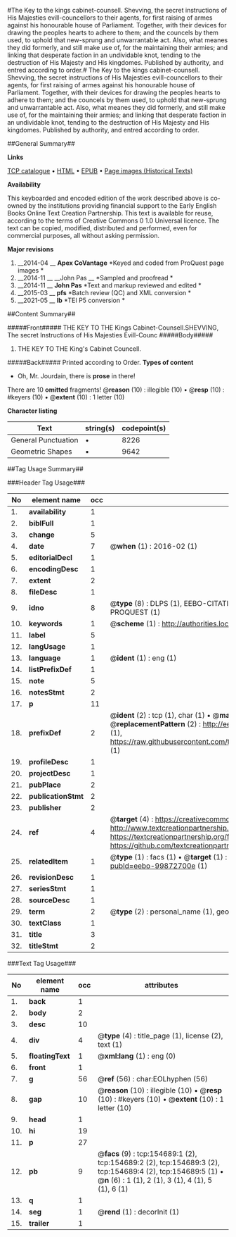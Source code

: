 #The Key to the kings cabinet-counsell. Shevving, the secret instructions of His Majesties evill-councellors to their agents, for first raising of armes against his honourable house of Parliament. Together, with their devices for drawing the peoples hearts to adhere to them; and the councels by them used, to uphold that new-sprung and unwarrantable act. Also, what meanes they did formerly, and still make use of, for the maintaining their armies; and linking that desperate faction in an undividable knot, tending to the destruction of His Majesty and His kingdomes. Published by authority, and entred according to order.#
The Key to the kings cabinet-counsell. Shevving, the secret instructions of His Majesties evill-councellors to their agents, for first raising of armes against his honourable house of Parliament. Together, with their devices for drawing the peoples hearts to adhere to them; and the councels by them used, to uphold that new-sprung and unwarrantable act. Also, what meanes they did formerly, and still make use of, for the maintaining their armies; and linking that desperate faction in an undividable knot, tending to the destruction of His Majesty and His kingdomes. Published by authority, and entred according to order.

##General Summary##

**Links**

[TCP catalogue](http://www.ota.ox.ac.uk/tcp/)  • 
[HTML](http://tei.it.ox.ac.uk/tcp/Texts-HTML/free/A87/A87707.html)  • 
[EPUB](http://tei.it.ox.ac.uk/tcp/Texts-EPUB/free/A87/A87707.epub) • 
[Page images (Historical Texts)](https://historicaltexts.jisc.ac.uk/eebo-99872700e)

**Availability**

This keyboarded and encoded edition of the work described above is co-owned by the
    institutions providing financial support to the Early English Books Online Text Creation
    Partnership. This text is available for reuse, according to the terms of  Creative Commons 0 1.0 Universal
    licence. The text can be copied, modified, distributed and performed, even for commercial
    purposes, all without asking permission.

**Major revisions**

1. __2014-04 __ __Apex CoVantage__ *Keyed and coded from ProQuest page images *
1. __2014-11 __ __John Pas __ *Sampled and proofread *
1. __2014-11 __ __John Pas__ *Text and markup reviewed and edited *
1. __2015-03 __ __pfs__ *Batch review (QC) and XML conversion *
1. __2021-05 __ __lb__ *TEI P5 conversion *

##Content Summary##

#####Front#####
THE KEY TO THE Kings Cabinet-Counsell.SHEVVING, The secret Instructions of His Majesties Evill-Counc
#####Body#####

1. THE KEY TO THE King's Cabinet Councell.

#####Back#####
Printed according to Order.
**Types of content**

  * Oh, Mr. Jourdain, there is **prose** in there!

There are 10 **omitted** fragments! 
 @__reason__ (10) : illegible (10)  •  @__resp__ (10) : #keyers (10)  •  @__extent__ (10) : 1 letter (10)

**Character listing**


|Text|string(s)|codepoint(s)|
|---|---|---|
|General Punctuation|•|8226|
|Geometric Shapes|▪|9642|

##Tag Usage Summary##

###Header Tag Usage###

|No|element name|occ|attributes|
|---|---|---|---|
|1.|__availability__|1||
|2.|__biblFull__|1||
|3.|__change__|5||
|4.|__date__|7| @__when__ (1) : 2016-02 (1)|
|5.|__editorialDecl__|1||
|6.|__encodingDesc__|1||
|7.|__extent__|2||
|8.|__fileDesc__|1||
|9.|__idno__|8| @__type__ (8) : DLPS (1), EEBO-CITATION (1), VID (1), EEBO-PROQUEST (1), STC (3), PROQUEST (1)|
|10.|__keywords__|1| @__scheme__ (1) : http://authorities.loc.gov/ (1)|
|11.|__label__|5||
|12.|__langUsage__|1||
|13.|__language__|1| @__ident__ (1) : eng (1)|
|14.|__listPrefixDef__|1||
|15.|__note__|5||
|16.|__notesStmt__|2||
|17.|__p__|11||
|18.|__prefixDef__|2| @__ident__ (2) : tcp (1), char (1)  •  @__matchPattern__ (2) : ([0-9\-]+):([0-9IVX]+) (1), (.+) (1)  •  @__replacementPattern__ (2) : http://eebo.chadwyck.com/downloadtiff?vid=$1&page=$2 (1), https://raw.githubusercontent.com/textcreationpartnership/Texts/master/tcpchars.xml#$1 (1)|
|19.|__profileDesc__|1||
|20.|__projectDesc__|1||
|21.|__pubPlace__|2||
|22.|__publicationStmt__|2||
|23.|__publisher__|2||
|24.|__ref__|4| @__target__ (4) : https://creativecommons.org/publicdomain/zero/1.0/ (1), http://www.textcreationpartnership.org/docs/. (1), https://textcreationpartnership.org/faq/#faq05 (1), https://github.com/textcreationpartnership (1)|
|25.|__relatedItem__|1| @__type__ (1) : facs (1)  •  @__target__ (1) : https://data.historicaltexts.jisc.ac.uk/view?pubId=eebo-99872700e (1)|
|26.|__revisionDesc__|1||
|27.|__seriesStmt__|1||
|28.|__sourceDesc__|1||
|29.|__term__|2| @__type__ (2) : personal_name (1), geographic_name (1)|
|30.|__textClass__|1||
|31.|__title__|3||
|32.|__titleStmt__|2||


###Text Tag Usage###

|No|element name|occ|attributes|
|---|---|---|---|
|1.|__back__|1||
|2.|__body__|2||
|3.|__desc__|10||
|4.|__div__|4| @__type__ (4) : title_page (1), license (2), text (1)|
|5.|__floatingText__|1| @__xml:lang__ (1) : eng (0)|
|6.|__front__|1||
|7.|__g__|56| @__ref__ (56) : char:EOLhyphen (56)|
|8.|__gap__|10| @__reason__ (10) : illegible (10)  •  @__resp__ (10) : #keyers (10)  •  @__extent__ (10) : 1 letter (10)|
|9.|__head__|1||
|10.|__hi__|19||
|11.|__p__|27||
|12.|__pb__|9| @__facs__ (9) : tcp:154689:1 (2), tcp:154689:2 (2), tcp:154689:3 (2), tcp:154689:4 (2), tcp:154689:5 (1)  •  @__n__ (6) : 1 (1), 2 (1), 3 (1), 4 (1), 5 (1), 6 (1)|
|13.|__q__|1||
|14.|__seg__|1| @__rend__ (1) : decorInit (1)|
|15.|__trailer__|1||
